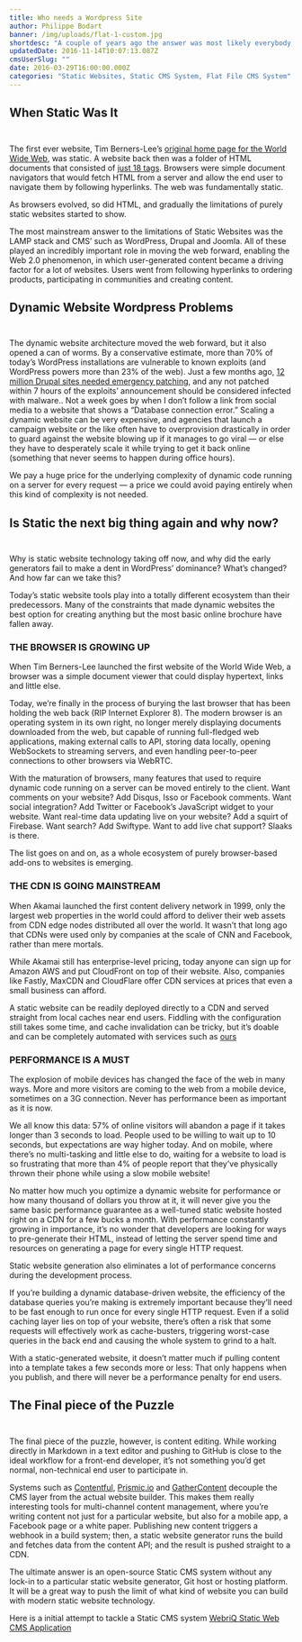 ```yaml
---
title: Who needs a Wordpress Site
author: Philippe Bodart
banner: /img/uploads/flat-1-custom.jpg
shortdesc: "A couple of years ago the answer was most likely everybody, now the answer is almost nobody. Why is that?"
updatedDate: 2016-11-14T10:07:13.087Z
cmsUserSlug: ""
date: 2016-03-29T16:00:00.000Z
categories: "Static Websites, Static CMS System, Flat File CMS System"
---
```


## When Static Was It <br><br>

The first ever website, Tim Berners-Lee’s [original home page for the World Wide Web](http://info.cern.ch/hypertext/WWW/TheProject.html), was static. A website back then was a folder of HTML documents that consisted of [just 18 tags](http://www.w3.org/History/19921103-hypertext/hypertext/WWW/MarkUp/Tags.html). Browsers were simple document navigators that would fetch HTML from a server and allow the end user to navigate them by following hyperlinks. The web was fundamentally static.

As browsers evolved, so did HTML, and gradually the limitations of purely static websites started to show.

The most mainstream answer to the limitations of Static Websites was the LAMP stack and CMS’ such as WordPress, Drupal and Joomla. All of these played an incredibly important role in moving the web forward, enabling the Web 2.0 phenomenon, in which user-generated content became a driving factor for a lot of websites. Users went from following hyperlinks to ordering products, participating in communities and creating content.

## Dynamic Website Wordpress Problems<br><br>

The dynamic website architecture moved the web forward, but it also opened a can of worms. By a conservative estimate, more than 70% of today’s WordPress installations are vulnerable to known exploits (and WordPress powers more than 23% of the web). Just a few months ago, [12 million Drupal sites needed emergency patching](https://nakedsecurity.sophos.com/2014/10/30/millions-of-drupal-websites-at-risk-from-failure-to-patch/), and any not patched within 7 hours of the exploits’ announcement should be considered infected with malware.. Not a week goes by when I don’t follow a link from social media to a website that shows a “Database connection error.” Scaling a dynamic website can be very expensive, and agencies that launch a campaign website or the like often have to overprovision drastically in order to guard against the website blowing up if it manages to go viral — or else they have to desperately scale it while trying to get it back online (something that never seems to happen during office hours).

We pay a huge price for the underlying complexity of dynamic code running on a server for every request — a price we could avoid paying entirely when this kind of complexity is not needed.

## Is Static the next big thing again and why now?<br><br>

Why is static website technology taking off now, and why did the early generators fail to make a dent in WordPress’ dominance? What’s changed? And how far can we take this?

Today’s static website tools play into a totally different ecosystem than their predecessors. Many of the constraints that made dynamic websites the best option for creating anything but the most basic online brochure have fallen away. 

### THE BROWSER IS GROWING UP

When Tim Berners-Lee launched the first website of the World Wide Web, a browser was a simple document viewer that could display hypertext, links and little else.

Today, we’re finally in the process of burying the last browser that has been holding the web back (RIP Internet Explorer 8). The modern browser is an operating system in its own right, no longer merely displaying documents downloaded from the web, but capable of running full-fledged web applications, making external calls to API, storing data locally, opening WebSockets to streaming servers, and even handling peer-to-peer connections to other browsers via WebRTC.

With the maturation of browsers, many features that used to require dynamic code running on a server can be moved entirely to the client. Want comments on your website? Add Disqus, Isso or Facebook comments. Want social integration? Add Twitter or Facebook’s JavaScript widget to your website. Want real-time data updating live on your website? Add a squirt of Firebase. Want search? Add Swiftype. Want to add live chat support? Slaaks is there. 

The list goes on and on, as a whole ecosystem of purely browser-based add-ons to websites is emerging.

### THE CDN IS GOING MAINSTREAM

When Akamai launched the first content delivery network in 1999, only the largest web properties in the world could afford to deliver their web assets from CDN edge nodes distributed all over the world. It wasn’t that long ago that CDNs were used only by companies at the scale of CNN and Facebook, rather than mere mortals.

While Akamai still has enterprise-level pricing, today anyone can sign up for Amazon AWS and put CloudFront on top of their website. Also, companies like Fastly, MaxCDN and CloudFlare offer CDN services at prices that even a small business can afford.

A static website can be readily deployed directly to a CDN and served straight from local caches near end users. Fiddling with the configuration still takes some time, and cache invalidation can be tricky, but it’s doable and can be completely automated with services such as [ours](http://www.webfactories.biz/pricing)

### PERFORMANCE IS A MUST

The explosion of mobile devices has changed the face of the web in many ways. More and more visitors are coming to the web from a mobile device, sometimes on a 3G connection. Never has performance been as important as it is now.

We all know this data: 57% of online visitors will abandon a page if it takes longer than 3 seconds to load. People used to be willing to wait up to 10 seconds, but expectations are way higher today. And on mobile, where there’s no multi-tasking and little else to do, waiting for a website to load is so frustrating that more than 4% of people report that they’ve physically thrown their phone while using a slow mobile website!

No matter how much you optimize a dynamic website for performance or how many thousand of dollars you throw at it, it will never give you the same basic performance guarantee as a well-tuned static website hosted right on a CDN for a few bucks a month. With performance constantly growing in importance, it’s no wonder that developers are looking for ways to pre-generate their HTML, instead of letting the server spend time and resources on generating a page for every single HTTP request.

Static website generation also eliminates a lot of performance concerns during the development process.

If you’re building a dynamic database-driven website, the efficiency of the database queries you’re making is extremely important because they’ll need to be fast enough to run once for every single HTTP request. Even if a solid caching layer lies on top of your website, there’s often a risk that some requests will effectively work as cache-busters, triggering worst-case queries in the back end and causing the whole system to grind to a halt.

With a static-generated website, it doesn’t matter much if pulling content into a template takes a few seconds more or less: That only happens when you publish, and there will never be a performance penalty for end users.

## The Final piece of the Puzzle<br><br>

The final piece of the puzzle, however, is content editing. While working directly in Markdown in a text editor and pushing to GitHub is close to the ideal workflow for a front-end developer, it’s not something you’d get normal, non-technical end user to participate in. 

Systems such as [Contentful](https://www.contentful.com/), [Prismic.io](https://prismic.io/) and [GatherContent](https://gathercontent.com/) decouple the CMS layer from the actual website builder. This makes them really interesting tools for multi-channel content management, where you’re writing content not just for a particular website, but also for a mobile app, a Facebook page or a white paper. Publishing new content triggers a webhook in a build system; then, a static website generator runs the build and fetches data from the content API; and the result is pushed straight to a CDN.

The ultimate answer is an open-source Static CMS system without any lock-in to a particular static website generator, Git host or hosting platform. It will be a great way to push the limit of what kind of website you can build with modern static website technology.

Here is a initial attempt to tackle a Static CMS system
[WebriQ Static Web CMS Application](http://app.webriq.com/auth/register)
  